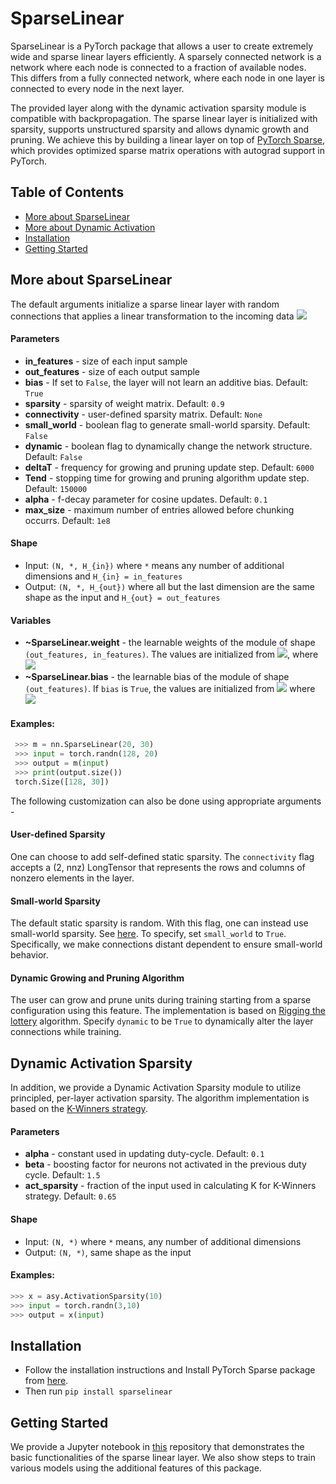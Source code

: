 # SparseLinear

SparseLinear is a PyTorch package that allows a user to create extremely wide and sparse linear layers efficiently. A sparsely connected network is a network where each node is connected to a fraction of available nodes. This differs from a fully connected network, where each node in one layer is connected to every node in the next layer.

The provided layer along with the dynamic activation sparsity module is compatible with backpropagation. The sparse linear layer is initialized with sparsity, supports unstructured sparsity and allows dynamic growth and pruning. We achieve this by building a linear layer on top of [PyTorch Sparse](https://github.com/rusty1s/pytorch_sparse), which provides optimized sparse matrix operations with autograd support in PyTorch.

## Table of Contents

- [More about SparseLinear](#intro)
- [More about Dynamic Activation](#kwin)
- [Installation](#install)
- [Getting Started](#usage)

## More about SparseLinear <a name="intro"></a>
The default arguments initialize a sparse linear layer with random connections that applies a linear transformation to the incoming data <img src="https://render.githubusercontent.com/render/math?math=y = xA^T %2B b">  

#### Parameters

- **in_features** - size of each input sample
- **out_features** - size of each output sample
- **bias** - If set to ``False``, the layer will not learn an additive bias. Default: ``True``
- **sparsity** - sparsity of weight matrix. Default: `0.9`
- **connectivity** - user-defined sparsity matrix. Default: `None`
- **small_world** - boolean flag to generate small-world sparsity. Default: ``False``
- **dynamic** - boolean flag to dynamically change the network structure. Default: ``False``
- **deltaT** - frequency for growing and pruning update step. Default: `6000`
- **Tend** - stopping time for growing and pruning algorithm update step. Default: `150000`
- **alpha** - f-decay parameter for cosine updates. Default: `0.1`
- **max_size** - maximum number of entries allowed before chunking occurrs. Default: `1e8`

#### Shape

- Input: `(N, *, H_{in})` where `*` means any number of additional dimensions and `H_{in} = in_features`
- Output: `(N, *, H_{out})` where all but the last dimension are the same shape as the input and `H_{out} = out_features`

#### Variables 

- **~SparseLinear.weight** - the learnable weights of the module of shape `(out_features, in_features)`. The values are initialized from <img src="https://render.githubusercontent.com/render/math?math=\mathcal{U}(-\sqrt{k}, \sqrt{k})">, where  <img src="https://render.githubusercontent.com/render/math?math=k = \frac{1}{\text{in\_features}}">  
- **~SparseLinear.bias** - the learnable bias of the module of shape `(out_features)`. If `bias` is ``True``, the values are initialized from <img src="https://render.githubusercontent.com/render/math?math=\mathcal{U}(-\sqrt{k}, \sqrt{k})"> where <img src="https://render.githubusercontent.com/render/math?math=k = \frac{1}{\text{in\_features}}">

#### Examples:

```python
 >>> m = nn.SparseLinear(20, 30)
 >>> input = torch.randn(128, 20)
 >>> output = m(input)
 >>> print(output.size())
 torch.Size([128, 30])
```

The following customization can also be done using appropriate arguments -

#### User-defined Sparsity

One can choose to add self-defined static sparsity. The `connectivity` flag accepts a (2, nnz) LongTensor that represents the rows and columns of nonzero elements in the layer. 

#### Small-world Sparsity

The default static sparsity is random. With this flag, one can instead use small-world sparsity. See [here](https://en.wikipedia.org/wiki/Small-world_network). To specify, set `small_world` to `True`. Specifically, we make connections distant dependent to ensure small-world behavior.

#### Dynamic Growing and Pruning Algorithm

The user can grow and prune units during training starting from a sparse configuration using this feature. The implementation is based on [Rigging the lottery](https://arxiv.org/pdf/1911.11134.pdf) algorithm. Specify `dynamic` to be `True` to dynamically alter the layer connections while training. 

## Dynamic Activation Sparsity <a name="kwin"></a>

In addition, we provide a Dynamic Activation Sparsity module to utilize principled, per-layer activation sparsity. The algorithm implementation is based on the [K-Winners strategy](https://arxiv.org/pdf/1903.11257.pdf). 

#### Parameters

- **alpha** - constant used in updating duty-cycle. Default: `0.1`
- **beta** - boosting factor for neurons not activated in the previous duty cycle. Default: `1.5`
- **act_sparsity** - fraction of the input used in calculating K for K-Winners strategy. Default: `0.65`
    
#### Shape

- Input: `(N, *)` where `*` means, any number of additional dimensions
- Output: `(N, *)`, same shape as the input
        
#### Examples:

```python
>>> x = asy.ActivationSparsity(10)
>>> input = torch.randn(3,10)
>>> output = x(input)
```

## Installation <a name="install"></a>
 
- Follow the installation instructions and Install PyTorch Sparse package from [here](https://github.com/rusty1s/pytorch_sparse).
- Then run ```pip install sparselinear```

## Getting Started <a name="usage"></a>

We provide a Jupyter notebook in [this](https://github.com/rain-neuromorphics/SparseLinear/blob/master/tutorials/SparseLinearDemo.ipynb) repository that demonstrates the basic functionalities of the sparse linear layer. We also show steps to train various models using the additional features of this package.
